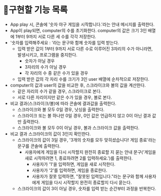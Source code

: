 # 📃구현할 기능 목록

- App play 시, 콘솔에 '숫자 야구 게임을 시작합니다.'라는 안내 메시지를 출력한다.
- App이 play되면, computer의 수를 초기화한다. computer의 값은 크기 3인 배열에 1부터 9까지 서로 다른 세 수를 각각 저장한다.
- '숫자를 입력해주세요 : '라는 문구와 함께 숫자를 입력 받는다.
  - 입력 받은 값이 1부터 9까지 서로 다른 수로 이루어진 3자리의 수가 아니라면, 발생시키고, 프로그램을 중지한다.
    - 숫자가 아닐 경우
    - 3자리의 수가 아닐 경우
    - 각 자리의 수 중 같은 수가 있을 경우
  - 입력 받은 값의 각 자리 수를 크기가 3인 user 배열에 순차적으로 저장한다.
- computer의 값과 user의 값을 비교한 후, 스크라이크와 볼의 값을 계산한다.
  - 같은 자리의 수가 같을 경우, 스크라이크로 본다.
  - 서로 다른 자리이지만 같은 수가 있을 경우, 볼로 본다.
- 비교 결과(스크라이크/볼)에 따라 콘솔에 결과값을 출력한다.
  - 스크라이크와 볼 모두 0일 경우, 낫싱을 출력한다.
  - 스크라이크 또는 볼 하나만 0일 경우, 0인 값은 언급하지 않고 0이 아닌 결과 값만 출력한다.
  - 스크라이크와 볼 모두 0이 아닐 경우, 볼과 스크라이크 값을 출력한다.
- 비교 결과 스크라이크의 값이 3인지 확인한다.
  - 스크라이크의 값이 3일 경우, '3개의 숫자를 모두 맞히셨습니다! 게임 종료'라는 문구를 콘솔에 출력한다.
    - 사용자에게 게임을 다시 시작할지 완전히 종료할 지 묻는 안내 문구('게임을 새로 시작하려면 1, 종료하려면 2를 입력하세요.')를 출력한다.
      - 사용자가 '1'을 입력하면, 게임을 새로 시작한다.
      - 사용자가 '2'를 입력하면, 게임을 종료한다.
      - 사용자가 잘못 입력하면, "잘못된 입력입니다."라는 문구와 함께 사용자에게 게임을 다시 시작할지 완전히 종료할지 다시 묻는다.
  - 스크라이크의 값이 3이 아닐 경우, 숫자를 입력 받는 순간부터 과정을 반복한다.
